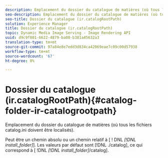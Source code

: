 ```yaml
---
description: Emplacement du dossier du catalogue de matières (où tous les fichiers catalog.ini doivent être localisés).
seo-description: Emplacement du dossier du catalogue de matières (où tous les fichiers catalog.ini doivent être localisés).
seo-title: Dossier du catalogue (ir.catalogRootPath)
solution: Experience Manager
title: Dossier du catalogue (ir.catalogRootPath)
topic: Dynamic Media Image Serving - Image Rendering API
uuid: d9c9f801-6622-4879-ba08-b381a45632a3
translation-type: tm+mt
source-git-commit: 97a84e8e7edd3d834ca42069eae7c09c00d57938
workflow-type: tm+mt
source-wordcount: '67'
ht-degree: 0%

---
```



# Dossier du catalogue (ir.catalogRootPath){#catalog-folder-ir-catalogrootpath}

Emplacement du dossier du catalogue de matières (où tous les fichiers catalog.ini doivent être localisés).

Peut être un chemin absolu ou un chemin relatif à [ ! DNL *[!DNL install_folder]*]. Les valeurs par défaut sont [!DNL ./catalog], ce qui correspond à [ !DNL *[!DNL install_folder]*/catalog].
